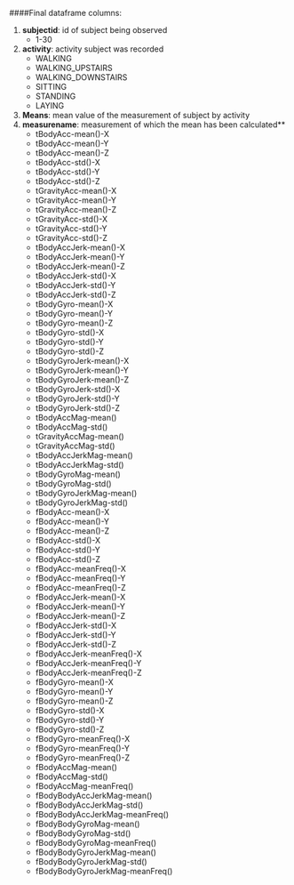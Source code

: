 ####Final dataframe columns:

1. **subjectid**: id of subject being observed
     * 1-30
2. **activity**:     activity subject was recorded  
     * WALKING
     * WALKING_UPSTAIRS
     * WALKING_DOWNSTAIRS
     * SITTING
     * STANDING
     * LAYING 
3. **Means**: mean value of the measurement of subject by activity 
4. **measurename**:  measurement of which the mean has been calculated**
    * tBodyAcc-mean()-X               
    * tBodyAcc-mean()-Y              
    * tBodyAcc-mean()-Z               
    * tBodyAcc-std()-X
    * tBodyAcc-std()-Y                
    * tBodyAcc-std()-Z
    * tGravityAcc-mean()-X            
    * tGravityAcc-mean()-Y           
    * tGravityAcc-mean()-Z            
    * tGravityAcc-std()-X            
    * tGravityAcc-std()-Y             
    * tGravityAcc-std()-Z            
    * tBodyAccJerk-mean()-X           
    * tBodyAccJerk-mean()-Y          
    * tBodyAccJerk-mean()-Z           
    * tBodyAccJerk-std()-X           
    * tBodyAccJerk-std()-Y            
    * tBodyAccJerk-std()-Z           
    * tBodyGyro-mean()-X              
    * tBodyGyro-mean()-Y             
    * tBodyGyro-mean()-Z              
    * tBodyGyro-std()-X              
    * tBodyGyro-std()-Y               
    * tBodyGyro-std()-Z              
    * tBodyGyroJerk-mean()-X          
    * tBodyGyroJerk-mean()-Y         
    * tBodyGyroJerk-mean()-Z          
    * tBodyGyroJerk-std()-X          
    * tBodyGyroJerk-std()-Y           
    * tBodyGyroJerk-std()-Z          
    * tBodyAccMag-mean()              
    * tBodyAccMag-std()              
    * tGravityAccMag-mean()           
    * tGravityAccMag-std()           
    * tBodyAccJerkMag-mean()          
    * tBodyAccJerkMag-std()          
    * tBodyGyroMag-mean()             
    * tBodyGyroMag-std()             
    * tBodyGyroJerkMag-mean()         
    * tBodyGyroJerkMag-std()         
    * fBodyAcc-mean()-X               
    * fBodyAcc-mean()-Y              
    * fBodyAcc-mean()-Z               
    * fBodyAcc-std()-X               
    * fBodyAcc-std()-Y                
    * fBodyAcc-std()-Z               
    * fBodyAcc-meanFreq()-X           
    * fBodyAcc-meanFreq()-Y          
    * fBodyAcc-meanFreq()-Z           
    * fBodyAccJerk-mean()-X          
    * fBodyAccJerk-mean()-Y           
    * fBodyAccJerk-mean()-Z          
    * fBodyAccJerk-std()-X            
    * fBodyAccJerk-std()-Y           
    * fBodyAccJerk-std()-Z            
    * fBodyAccJerk-meanFreq()-X      
    * fBodyAccJerk-meanFreq()-Y       
    * fBodyAccJerk-meanFreq()-Z      
    * fBodyGyro-mean()-X              
    * fBodyGyro-mean()-Y             
    * fBodyGyro-mean()-Z              
    * fBodyGyro-std()-X              
    * fBodyGyro-std()-Y               
    * fBodyGyro-std()-Z              
    * fBodyGyro-meanFreq()-X          
    * fBodyGyro-meanFreq()-Y         
    * fBodyGyro-meanFreq()-Z          
    * fBodyAccMag-mean()             
    * fBodyAccMag-std()               
    * fBodyAccMag-meanFreq()         
    * fBodyBodyAccJerkMag-mean()      
    * fBodyBodyAccJerkMag-std()      
    * fBodyBodyAccJerkMag-meanFreq()  
    * fBodyBodyGyroMag-mean()        
    * fBodyBodyGyroMag-std()          
    * fBodyBodyGyroMag-meanFreq()    
    * fBodyBodyGyroJerkMag-mean()     
    * fBodyBodyGyroJerkMag-std()     
    * fBodyBodyGyroJerkMag-meanFreq()
